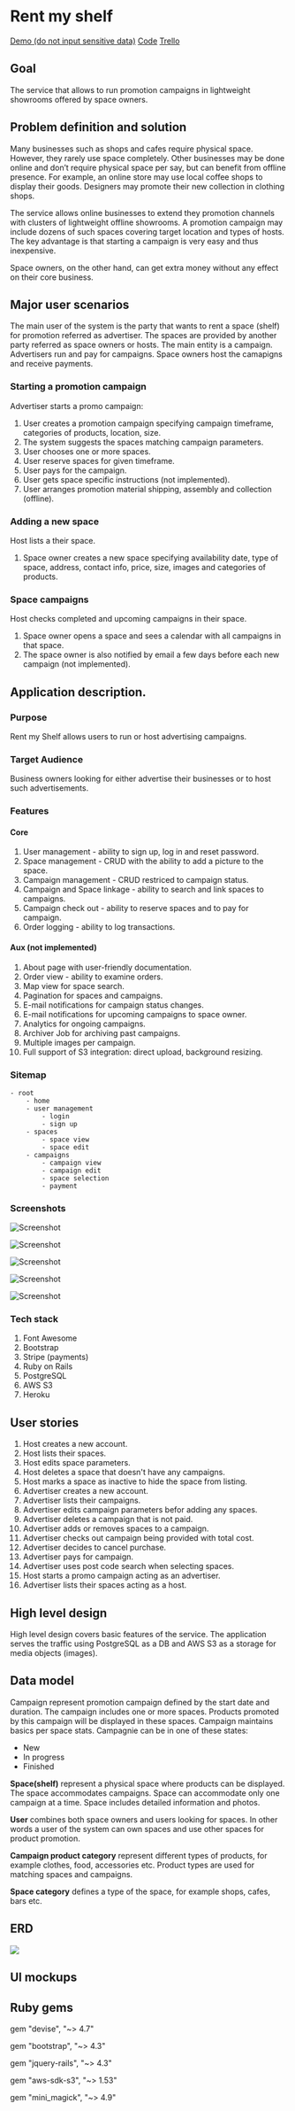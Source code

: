 # Rent my shelf

[Demo (do not input sensitive data)](https://rent-my-shelf.herokuapp.com)
[Code](https://github.com/INRokh/rent-my-shelf)
[Trello](https://trello.com/b/CQRK1IMa/rentmyshelf)

## Goal

The service that allows to run promotion campaigns in lightweight showrooms offered by space owners.

## Problem definition and solution

Many businesses such as shops and cafes require physical space. However, they rarely use space completely. Other businesses may be done online and don’t require physical space per say, but can benefit from offline presence. For example, an online store may use local coffee shops to display their goods. Designers may promote their new collection in clothing shops.

The service allows online businesses to extend they promotion channels with clusters of lightweight offline showrooms. A promotion campaign may include dozens of such spaces covering target location and types of hosts. The key advantage is that starting a campaign is very easy and thus inexpensive.

Space owners, on the other hand, can get extra money without any effect on their core business.

## Major user scenarios 

The main user of the system is the party that wants to rent a space (shelf) for promotion referred as advertiser. The spaces are provided by another party referred as space owners or hosts. The main entity is a campaign. Advertisers run and pay for campaigns. Space owners host the camapigns and receive payments.

### Starting a promotion campaign

Advertiser starts a promo campaign:

1. User creates a promotion campaign specifying campaign timeframe, categories of products, location, size.
1. The system suggests the spaces matching campaign parameters.
1. User chooses one or more spaces.
1. User reserve spaces for given timeframe.
1. User pays for the campaign.
1. User gets space specific instructions (not implemented).
1. User arranges promotion material shipping, assembly and collection (offline).

### Adding a new space

Host lists a their space.

1. Space owner creates a new space specifying availability date, type of space, address, contact info, price, size, images and categories of products.

### Space campaigns

Host checks completed and upcoming campaigns in their space.

1. Space owner opens a space and sees a calendar with all campaigns in that space.
1. The space owner is also notified by email a few days before each new campaign (not implemented).

## Application description.

### Purpose ###

Rent my Shelf allows users to run or host advertising campaigns.

### Target Audience ###

Business owners looking for either advertise their businesses or to host such advertisements.

### Features ###

#### Core ####

1. User management - ability to sign up, log in and reset password.
1. Space management - CRUD with the ability to add a picture to the space.
1. Campaign management - CRUD restriced to campaign status. 
1. Campaign and Space linkage - ability to search and link spaces to campaigns.
1. Campaign check out - ability to reserve spaces and to pay for campaign.
1. Order logging - ability to log transactions.

#### Aux (not implemented) ####

1. About page with user-friendly documentation.
1. Order view - ability to examine orders.
1. Map view for space search.
1. Pagination for spaces and campaigns.
1. E-mail notifications for campaign status changes.
1. E-mail notifications for upcoming campaigns to space owner.
1. Analytics for ongoing campaigns.
1. Archiver Job for archiving past campaigns.
1. Multiple images per campaign.
1. Full support of S3 integration: direct upload, background resizing.

### Sitemap ###

```
- root
    - home
    - user management
        - login
        - sign up
    - spaces
        - space view
        - space edit
    - campaigns
        - campaign view
        - campaign edit
        - space selection
        - payment
```

### Screenshots ###

![Screenshot](readme_resources/rms-home.png)

![Screenshot](readme_resources/rms-spaces.png)

![Screenshot](readme_resources/rms-campaigns.png)

![Screenshot](readme_resources/rms-spaces-per-post-code.png)

![Screenshot](readme_resources/rms-purchase.png)

### Tech stack ###

1. Font Awesome
1. Bootstrap
1. Stripe (payments)
1. Ruby on Rails
1. PostgreSQL
1. AWS S3
1. Heroku

## User stories

1. Host creates a new account.
1. Host lists their spaces.
1. Host edits space parameters.
1. Host deletes a space that doesn't have any campaigns.
1. Host marks a space as inactive to hide the space from listing.
1. Advertiser creates a new account.
1. Advertiser lists their campaigns.
1. Advertiser edits campaign parameters befor adding any spaces.
1. Advertiser deletes a campaign that is not paid.
1. Advertiser adds or removes spaces to a campaign.
1. Advertiser checks out campaign being provided with total cost.
1. Advertiser decides to cancel purchase.
1. Advertiser pays for campaign.
1. Advertiser uses post code search when selecting spaces.
1. Host starts a promo campaign acting as an advertiser.
1. Advertiser lists their spaces acting as a host.

## High level design

High level design covers basic features of the service. The application serves the traffic using PostgreSQL as a DB and AWS S3 as a storage for media objects (images).

## Data model

Campaign represent promotion campaign defined by the start date and duration. The campaign includes one or more spaces. Products promoted by this campaign will be displayed in these spaces. Campaign maintains basics per space stats. Campagnie can be in one of these states: 
* New
* In progress
* Finished

__Space(shelf)__ represent a physical space where products can be displayed. The space accommodates campaigns. Space can accommodate only one campaign at a time. Space includes detailed information and photos. 

__User__ combines both space owners and users looking for spaces. In other words a user of the system can own spaces and use other spaces for product promotion.  
 
__Campaign product category__ represent different types of products, for example clothes, food, accessories etc. Product types are used for matching spaces and campaigns. 

__Space category__ defines a type of the space, for example shops, cafes, bars etc.    

## ERD 

![](readme_resources/ERD.png)

## UI mockups


## Ruby gems

gem "devise", "~> 4.7"

gem "bootstrap", "~> 4.3"

gem "jquery-rails", "~> 4.3"

gem "aws-sdk-s3", "~> 1.53"

gem "mini_magick", "~> 4.9"


